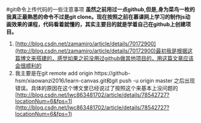 #git命令上传代码的一些注意事项
**虽然之前用过一点github,但是,身为菜鸟一枚的我真正最熟悉的命令不过是git clone。现在按照之前在慕课网上学习的制作js动画效果的课程，代码看着就懂的，其实主要目的就是学着自己在github上创建项目。**
 

1. [http://blog.csdn.net/zamamiro/article/details/70172900](http://blog.csdn.net/zamamiro/article/details/70172900)最初我是根据这篇博文来搭建的，感觉如果之前没用过github做其他项目的，用这篇文章应该会很顺利的
2. 我主要是在git remote add origin https://github-hsm/xiaowanzi2016/learn-canvas.git和git push -u origin master
之后出现错误。具体的原因在这个博文里已经说过了按照这个来基本上没问题的 [http://blog.csdn.net/lwc863481702/article/details/78542727?locationNum=6&fps=1](http://blog.csdn.net/lwc863481702/article/details/78542727?locationNum=6&fps=1)


